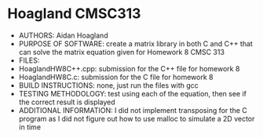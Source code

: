 # Hoagland CMSC313

- AUTHORS: Aidan Hoagland
- PURPOSE OF SOFTWARE: create a matrix library in both C and C++ that can solve the matrix equation given for Homework 8 CMSC 313
- FILES: 
- HoaglandHW8C++.cpp: submission for the C++ file for homework 8
- HoaglandHW8C.c: submission for the C file for homework 8
- BUILD INSTRUCTIONS: none, just run the files with gcc
- TESTING METHODOLOGY: test using each of the equation, then see if the correct result is displayed
- ADDITIONAL INFORMATION: I did not implement transposing for the C program as I did not figure out how to use malloc to simulate a 2D vector in time
